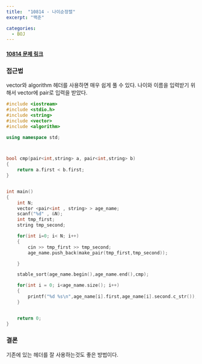 ```yaml
---
title:  "10814 - 나이순정렬"
excerpt: "백준"

categories:
  - BOJ
---
```


#### [10814 문제 링크](https://www.acmicpc.net/problem/10814)

### 접근법
vector와 algorithm 헤더를 사용하면 매우 쉽게 풀 수 있다.
나이와 이름을 입력받기 위해서 vector에 pair로 입력을 받았다.

```cpp
#include <iostream>
#include <stdio.h>
#include <string>
#include <vector>
#include <algorithm>

using namespace std;



bool cmp(pair<int,string> a, pair<int,string> b)
{
    return a.first < b.first;
}


int main()
{
    int N;
    vector <pair<int , string> > age_name;
    scanf("%d" , &N);
    int tmp_first;
    string tmp_second;

    for(int i=0; i< N; i++)
    {
        cin >> tmp_first >> tmp_second;
        age_name.push_back(make_pair(tmp_first,tmp_second));

    }

    stable_sort(age_name.begin(),age_name.end(),cmp);

    for(int i = 0; i<age_name.size(); i++)
    {
        printf("%d %s\n",age_name[i].first,age_name[i].second.c_str());
    }


    return 0;
}
```

### 결론
기존에 있는 헤더를 잘 사용하는것도 좋은 방법이다.